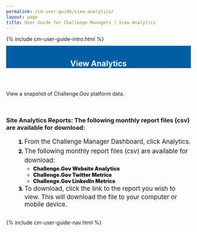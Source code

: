 ```yaml
---
permalink: /cm-user-guide/view-analytics/
layout: page
title: User Guide for Challenge Managers | View Analytics
---
```

<div class="row">
  <div class="col-sm-12">{% include cm-user-guide-intro.html %}</div>
</div>
<div class="row" style="padding-top: 10px; padding-bottom: 30px;">
  <div class="col-sm-12" style="padding-top: 6px; background-color: #005ea2; color: #ffffff; text-align: center;">
    <h2>View Analytics</h2>
  </div>
</div>
<div class="row">
  <div class="col-sm-7">
    <p>View a snapshot of Challenge.Gov platform data.</p><br>
    <h3>Site Analytics Reports: The following monthly report files (csv) are available for download:
</h3>
    <ol style="padding-left: 50px;">
      <li style="font-weight:900;"><span style="font-size: 1.06rem; line-height: 1.5; font-weight: 400;">From the Challenge Manager Dashboard, click Analytics.</span></li>
      <li style="font-weight:900;"><span style="font-size: 1.06rem; line-height: 1.5; font-weight: 400;">The following monthly report files (csv) are available for download:</span>
      <ul>
        <li>Challenge.Gov Website Analytics</li>
<li>Challenge.Gov Twitter Metrics</li>
<li>Challenge.Gov LinkedIn Metrics</li>
        </ul>
      </li>
      <li style="font-weight:900;"><span style="font-size: 1.06rem; line-height: 1.5; font-weight: 400;">To download, click the link to the report you wish to view.  This will download the file to your computer or mobile device.</span></li>
    </ol>
</div>
  <div class="col-sm-1">&nbsp;</div>
  <div class="col-sm-4"> {% include cm-user-guide-nav.html %} </div>
</div>

